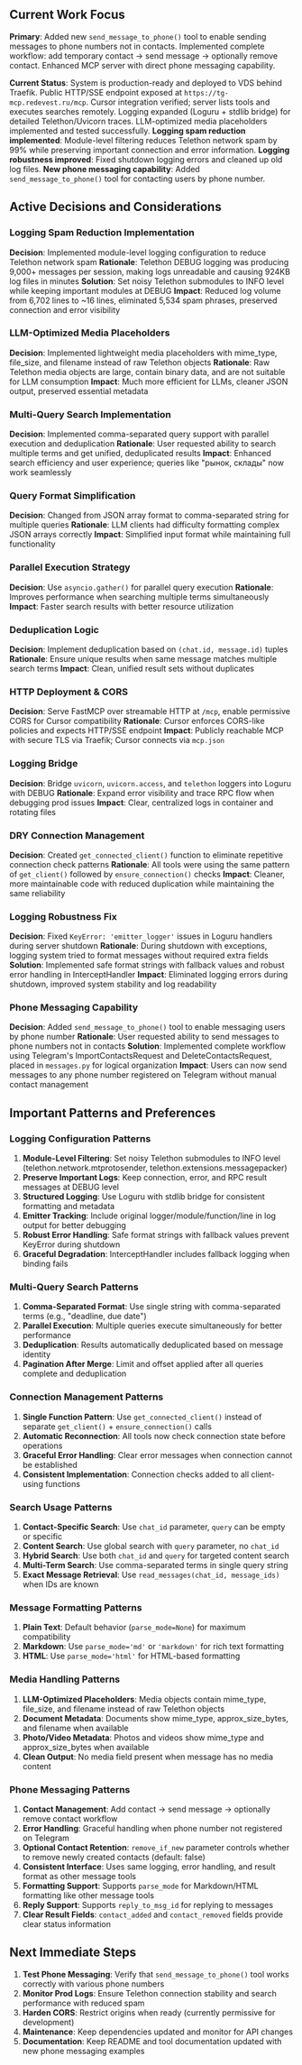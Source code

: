 

## Current Work Focus
**Primary**: Added new `send_message_to_phone()` tool to enable sending messages to phone numbers not in contacts. Implemented complete workflow: add temporary contact → send message → optionally remove contact. Enhanced MCP server with direct phone messaging capability.

**Current Status**: System is production-ready and deployed to VDS behind Traefik. Public HTTP/SSE endpoint exposed at `https://tg-mcp.redevest.ru/mcp`. Cursor integration verified; server lists tools and executes searches remotely. Logging expanded (Loguru + stdlib bridge) for detailed Telethon/Uvicorn traces. LLM-optimized media placeholders implemented and tested successfully. **Logging spam reduction implemented**: Module-level filtering reduces Telethon network spam by 99% while preserving important connection and error information. **Logging robustness improved**: Fixed shutdown logging errors and cleaned up old log files. **New phone messaging capability**: Added `send_message_to_phone()` tool for contacting users by phone number.

## Active Decisions and Considerations
### Logging Spam Reduction Implementation
**Decision**: Implemented module-level logging configuration to reduce Telethon network spam
**Rationale**: Telethon DEBUG logging was producing 9,000+ messages per session, making logs unreadable and causing 924KB log files in minutes
**Solution**: Set noisy Telethon submodules to INFO level while keeping important modules at DEBUG
**Impact**: Reduced log volume from 6,702 lines to ~16 lines, eliminated 5,534 spam phrases, preserved connection and error visibility

### LLM-Optimized Media Placeholders
**Decision**: Implemented lightweight media placeholders with mime_type, file_size, and filename instead of raw Telethon objects
**Rationale**: Raw Telethon media objects are large, contain binary data, and are not suitable for LLM consumption
**Impact**: Much more efficient for LLMs, cleaner JSON output, preserved essential metadata

### Multi-Query Search Implementation
**Decision**: Implemented comma-separated query support with parallel execution and deduplication
**Rationale**: User requested ability to search multiple terms and get unified, deduplicated results
**Impact**: Enhanced search efficiency and user experience; queries like "рынок, склады" now work seamlessly

### Query Format Simplification
**Decision**: Changed from JSON array format to comma-separated string for multiple queries
**Rationale**: LLM clients had difficulty formatting complex JSON arrays correctly
**Impact**: Simplified input format while maintaining full functionality

### Parallel Execution Strategy
**Decision**: Use `asyncio.gather()` for parallel query execution
**Rationale**: Improves performance when searching multiple terms simultaneously
**Impact**: Faster search results with better resource utilization

### Deduplication Logic
**Decision**: Implement deduplication based on `(chat.id, message.id)` tuples
**Rationale**: Ensure unique results when same message matches multiple search terms
**Impact**: Clean, unified result sets without duplicates

### HTTP Deployment & CORS
**Decision**: Serve FastMCP over streamable HTTP at `/mcp`, enable permissive CORS for Cursor compatibility
**Rationale**: Cursor enforces CORS-like policies and expects HTTP/SSE endpoint
**Impact**: Publicly reachable MCP with secure TLS via Traefik; Cursor connects via `mcp.json`

### Logging Bridge
**Decision**: Bridge `uvicorn`, `uvicorn.access`, and `telethon` loggers into Loguru with DEBUG
**Rationale**: Expand error visibility and trace RPC flow when debugging prod issues
**Impact**: Clear, centralized logs in container and rotating files

### DRY Connection Management
**Decision**: Created `get_connected_client()` function to eliminate repetitive connection check patterns
**Rationale**: All tools were using the same pattern of `get_client()` followed by `ensure_connection()` checks
**Impact**: Cleaner, more maintainable code with reduced duplication while maintaining the same reliability

### Logging Robustness Fix
**Decision**: Fixed `KeyError: 'emitter_logger'` issues in Loguru handlers during server shutdown
**Rationale**: During shutdown with exceptions, logging system tried to format messages without required extra fields
**Solution**: Implemented safe format strings with fallback values and robust error handling in InterceptHandler
**Impact**: Eliminated logging errors during shutdown, improved system stability and log readability

### Phone Messaging Capability
**Decision**: Added `send_message_to_phone()` tool to enable messaging users by phone number
**Rationale**: User requested ability to send messages to phone numbers not in contacts
**Solution**: Implemented complete workflow using Telegram's ImportContactsRequest and DeleteContactsRequest, placed in `messages.py` for logical organization
**Impact**: Users can now send messages to any phone number registered on Telegram without manual contact management

## Important Patterns and Preferences

### Logging Configuration Patterns
1. **Module-Level Filtering**: Set noisy Telethon submodules to INFO level (telethon.network.mtprotosender, telethon.extensions.messagepacker)
2. **Preserve Important Logs**: Keep connection, error, and RPC result messages at DEBUG level
3. **Structured Logging**: Use Loguru with stdlib bridge for consistent formatting and metadata
4. **Emitter Tracking**: Include original logger/module/function/line in log output for better debugging
5. **Robust Error Handling**: Safe format strings with fallback values prevent KeyError during shutdown
6. **Graceful Degradation**: InterceptHandler includes fallback logging when binding fails

### Multi-Query Search Patterns
1. **Comma-Separated Format**: Use single string with comma-separated terms (e.g., "deadline, due date")
2. **Parallel Execution**: Multiple queries execute simultaneously for better performance
3. **Deduplication**: Results automatically deduplicated based on message identity
4. **Pagination After Merge**: Limit and offset applied after all queries complete and deduplication

### Connection Management Patterns
1. **Single Function Pattern**: Use `get_connected_client()` instead of separate `get_client()` + `ensure_connection()` calls
2. **Automatic Reconnection**: All tools now check connection state before operations
3. **Graceful Error Handling**: Clear error messages when connection cannot be established
4. **Consistent Implementation**: Connection checks added to all client-using functions

### Search Usage Patterns
1. **Contact-Specific Search**: Use `chat_id` parameter, `query` can be empty or specific
2. **Content Search**: Use global search with `query` parameter, no `chat_id`
3. **Hybrid Search**: Use both `chat_id` and `query` for targeted content search
4. **Multi-Term Search**: Use comma-separated terms in single query string
5. **Exact Message Retrieval**: Use `read_messages(chat_id, message_ids)` when IDs are known

### Message Formatting Patterns
1. **Plain Text**: Default behavior (`parse_mode=None`) for maximum compatibility
2. **Markdown**: Use `parse_mode='md'` or `'markdown'` for rich text formatting
3. **HTML**: Use `parse_mode='html'` for HTML-based formatting

### Media Handling Patterns
1. **LLM-Optimized Placeholders**: Media objects contain mime_type, file_size, and filename instead of raw Telethon objects
2. **Document Metadata**: Documents show mime_type, approx_size_bytes, and filename when available
3. **Photo/Video Metadata**: Photos and videos show mime_type and approx_size_bytes when available
4. **Clean Output**: No media field present when message has no media content

### Phone Messaging Patterns
1. **Contact Management**: Add contact → send message → optionally remove contact workflow
2. **Error Handling**: Graceful handling when phone number not registered on Telegram
3. **Optional Contact Retention**: `remove_if_new` parameter controls whether to remove newly created contacts (default: false)
4. **Consistent Interface**: Uses same logging, error handling, and result format as other message tools
5. **Formatting Support**: Supports `parse_mode` for Markdown/HTML formatting like other message tools
6. **Reply Support**: Supports `reply_to_msg_id` for replying to messages
7. **Clear Result Fields**: `contact_added` and `contact_removed` fields provide clear status information

## Next Immediate Steps
1. **Test Phone Messaging**: Verify that `send_message_to_phone()` tool works correctly with various phone numbers
2. **Monitor Prod Logs**: Ensure Telethon connection stability and search performance with reduced spam
3. **Harden CORS**: Restrict origins when ready (currently permissive for development)
4. **Maintenance**: Keep dependencies updated and monitor for API changes
5. **Documentation**: Keep README and tool documentation updated with new phone messaging examples
